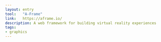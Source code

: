 ```yaml
---
layout: entry
tool:	"A-Frame"
link:	https://aframe.io/
description: A web framework for building virtual reality experiences
tags:
- graphics
---
```

